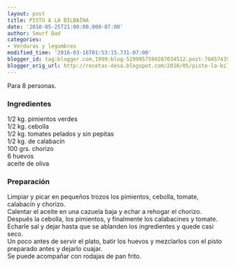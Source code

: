 ```yaml
---
layout: post
title: PISTO A LA BILBAÍNA
date: '2010-05-25T21:00:00.000-07:00'
author: Smurf Dad
categories:
- Verduras y legumbres
modified_time: '2016-03-16T01:53:15.731-07:00'
blogger_id: tag:blogger.com,1999:blog-5299957599287034512.post-7845743517577692060
blogger_orig_url: http://recetas-desa.blogspot.com/2010/05/pisto-la-bilbaina.html
---
```


Para 8 personas.<br><h3>Ingredientes</h3><p>1/2 kg. pimientos verdes<br/>1/2 kg. cebolla<br/>1/2 kg. tomates pelados y sin pepitas<br/>1/2 kg. de calabac&iacute;n<br/>100 grs. chorizo<br/>6 huevos<br/>aceite de oliva</p><h3>Preparaci&oacute;n</h3><p>Limpiar y picar en peque&ntilde;os trozos los pimientos, cebolla, tomate, calabac&iacute;n y chorizo.<br/>Calentar el aceite en una cazuela baja y echar a rehogar el chorizo. Despu&eacute;s la cebolla, los pimientos, y finalmente los calabacines y tomate.<br/>Echarle sal y dejar hasta que se ablanden los ingredientes y quede casi seco.<br/>Un poco antes de servir el plato, batir los huevos y mezclarlos con el pisto preparado antes y dejarlo cuajar.<br/>Se puede acompa&ntilde;ar con rodajas de pan frito.</p>
